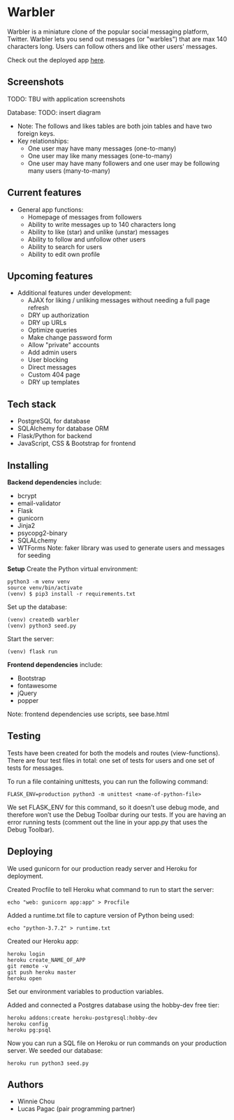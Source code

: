 # Warbler

Warbler is a miniature clone of the popular social messaging platform, Twitter. Warbler lets you send out messages (or "warbles") that are max 140 characters long. Users can follow others and like other users' messages.  

Check out the deployed app <a href="https://winnie-chou-warbler.herokuapp.com/">here</a>.

## Screenshots

TODO: TBU with application screenshots

Database:
TODO: insert diagram

- Note: The follows and likes tables are both join tables and have two foreign keys. 
- Key relationships:
    - One user may have many messages (one-to-many)
    - One user may like many messages (one-to-many)
    - One user may have many followers and one user may be following many users (many-to-many)

## Current features

- General app functions:
    - Homepage of messages from followers
    - Ability to write messages up to 140 characters long
    - Ability to like (star) and unlike (unstar) messages
    - Ability to follow and unfollow other users
    - Ability to search for users
    - Ability to edit own profile

## Upcoming features

- Additional features under development:
    - AJAX for liking / unliking messages without needing a full page refresh
    - DRY up authorization
    - DRY up URLs
    - Optimize queries
    - Make change password form
    - Allow "private" accounts
    - Add admin users
    - User blocking
    - Direct messages
    - Custom 404 page
    - DRY up templates

## Tech stack
- PostgreSQL for database
- SQLAlchemy for database ORM
- Flask/Python for backend
- JavaScript, CSS & Bootstrap for frontend

## Installing
**Backend dependencies** include:
- bcrypt
- email-validator
- Flask
- gunicorn
- Jinja2
- psycopg2-binary
- SQLALchemy
- WTForms
Note: faker library was used to generate users and messages for seeding

**Setup**
Create the Python virtual environment:
```console
python3 -m venv venv
source venv/bin/activate
(venv) $ pip3 install -r requirements.txt
```

Set up the database:
```console
(venv) createdb warbler
(venv) python3 seed.py
```

Start the server:
```console
(venv) flask run
```

**Frontend dependencies** include:
- Bootstrap
- fontawesome
- jQuery
- popper

Note: frontend dependencies use scripts, see base.html

## Testing
Tests have been created for both the models and routes (view-functions). There are four test files in total: one set of tests for users and one set of tests for messages. 

To run a file containing unittests, you can run the following command:

```console
FLASK_ENV=production python3 -m unittest <name-of-python-file>
```
We set FLASK_ENV for this command, so it doesn’t use debug mode, and therefore won’t use the Debug Toolbar during our tests. If you are having an error running tests (comment out the line in your app.py that uses the Debug Toolbar).

## Deploying
We used gunicorn for our production ready server and Heroku for deployment. 

Created Procfile to tell Heroku what command to run to start the server:
```console
echo "web: gunicorn app:app" > Procfile
```

Added a runtime.txt file to capture version of Python being used:
```console
echo "python-3.7.2" > runtime.txt
```

Created our Heroku app:
```console
heroku login
heroku create_NAME_OF_APP
git remote -v
git push heroku master
heroku open
```

Set our environment variables to production variables. 

Added and connected a Postgres database using the hobby-dev free tier:
```console
heroku addons:create heroku-postgresql:hobby-dev
heroku config
heroku pg:psql
```

Now you can run a SQL file on Heroku or run commands on your production server. We seeded our database:
```console
heroku run python3 seed.py
```


## Authors
- Winnie Chou
- Lucas Pagac (pair programming partner)
